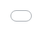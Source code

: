```yaml
---
layout: default
title: US Funding Freeze
permalink: /funding_freeze/
---
```


<iframe src="../assets/pdf/US_Federal_Funding_Freeze_Viz.pdf" width="100%" height="100%" style="border: none; position: absolute; top: 0; left: 0; right: 0; bottom: 0;"></iframe>


